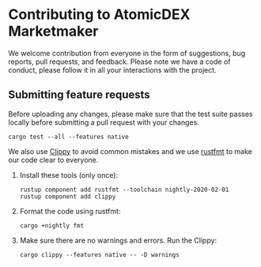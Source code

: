 # Contributing to AtomicDEX Marketmaker

We welcome contribution from everyone in the form of suggestions, bug reports, pull requests, and feedback.
Please note we have a code of conduct, please follow it in all your interactions with the project.

## Submitting feature requests

Before uploading any changes, please make sure that the test suite passes locally before submitting a pull request with your changes.

```
cargo test --all --features native
```

We also use [Clippy](https://github.com/rust-lang/rust-clippy) to avoid common mistakes
and we use [rustfmt](https://github.com/rust-lang/rustfmt) to make our code clear to everyone.

1. Install these tools (only once):
    ```
    rustup component add rustfmt --toolchain nightly-2020-02-01
    rustup component add clippy
    ```
1. Format the code using rustfmt:
    ```
    cargo +nightly fmt
    ```
1. Make sure there are no warnings and errors. Run the Clippy:
    ```
    cargo clippy --features native -- -D warnings
    ```
